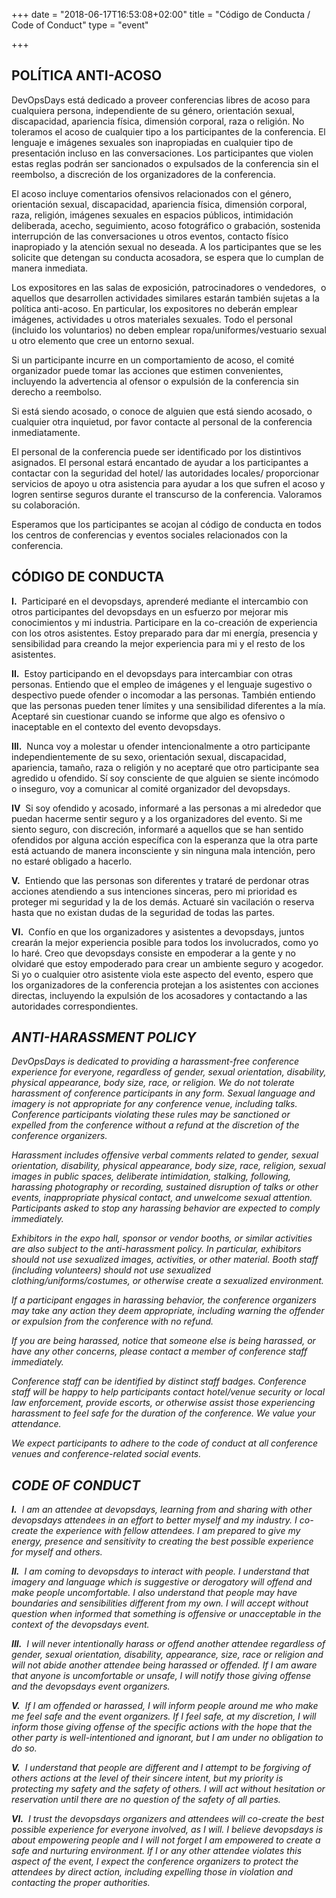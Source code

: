 +++
date = "2018-06-17T16:53:08+02:00"
title = "Código de Conducta / Code of Conduct"
type = "event"

+++
<br>

## POLÍTICA ANTI-ACOSO

DevOpsDays está dedicado a proveer conferencias libres de acoso para cualquiera persona, independiente de su género, orientación sexual, discapacidad, apariencia física, dimensión corporal, raza o religión. No toleramos el acoso de cualquier tipo a los participantes de la conferencia. El lenguaje e imágenes sexuales son inapropiadas en cualquier tipo de presentación incluso en las conversaciones. Los participantes que violen estas reglas podrán ser sancionados o expulsados de la conferencia sin el reembolso, a discreción de los organizadores de la conferencia.

El acoso incluye comentarios ofensivos relacionados con el género, orientación sexual, discapacidad, apariencia física, dimensión corporal, raza, religión, imágenes sexuales en espacios públicos, intimidación deliberada, acecho, seguimiento, acoso fotográfico o grabación, sostenida interrupción de las conversaciones u otros eventos, contacto físico inapropiado y la atención sexual no deseada. A los participantes que se les solicite que detengan su conducta acosadora, se espera que lo cumplan de manera inmediata. 

Los expositores en las salas de exposición, patrocinadores o vendedores,  o aquellos que desarrollen actividades similares estarán también sujetas a la política anti-acoso. En particular, los expositores no deberán emplear imágenes, actividades u otros materiales sexuales. Todo el personal (incluido los voluntarios) no deben emplear ropa/uniformes/vestuario sexual u otro elemento que cree un entorno sexual.

Si un participante incurre en un comportamiento de acoso, el comité organizador puede tomar las acciones que estimen convenientes, incluyendo la advertencia al ofensor o expulsión de la conferencia sin derecho a reembolso.

Si está siendo acosado, o conoce de alguien que está siendo acosado, o cualquier otra inquietud, por favor contacte al personal de la conferencia inmediatamente.

El personal de la conferencia puede ser identificado por los distintivos asignados. El personal estará encantado de ayudar a los participantes a contactar con la seguridad del hotel/ las autoridades locales/ proporcionar servicios de apoyo u otra asistencia para ayudar a los que sufren el acoso y logren sentirse seguros durante el transcurso de la conferencia. Valoramos su colaboración.

Esperamos que los participantes se acojan al código de conducta en todos los centros de conferencias y eventos sociales relacionados con la conferencia.

## CÓDIGO DE CONDUCTA

<strong>I.</strong> &nbsp;Participaré en el devopsdays, aprenderé mediante el intercambio con otros participantes del devopsdays en un esfuerzo por mejorar mis conocimientos y mi industria. Participare en la co-creación de experiencia con los otros asistentes. Estoy preparado para dar mi energía, presencia y sensibilidad para creando la mejor experiencia para mi y el resto de los asistentes.

<strong>II.</strong> &nbsp;Estoy participando en el devopsdays para intercambiar con otras personas. Entiendo que el empleo de imágenes y el lenguaje sugestivo o despectivo puede ofender o incomodar a las personas. También entiendo que las personas pueden tener límites y una sensibilidad diferentes a la mía. Aceptaré sin cuestionar cuando se informe que algo es ofensivo o inaceptable en el contexto del evento devopsdays.

<strong>III.</strong> &nbsp;Nunca voy a molestar u ofender intencionalmente a otro participante independientemente de su sexo, orientación sexual, discapacidad, apariencia, tamaño, raza o religión y no aceptaré que otro participante sea agredido u ofendido. Sí soy consciente de que alguien se siente incómodo o inseguro, voy a comunicar al comité organizador del devopsdays.

<strong>IV</strong> &nbsp;Si soy ofendido y acosado, informaré a las personas a mi alrededor que puedan hacerme sentir seguro y a los organizadores del evento. Si me siento seguro, con discreción, informaré a aquellos que se han sentido ofendidos por alguna acción específica con la esperanza que la otra parte está actuando de manera inconsciente y sin ninguna mala intención, pero no estaré obligado a hacerlo.

<strong>V.</strong> &nbsp;Entiendo que las personas son diferentes y trataré de perdonar otras acciones atendiendo a sus intenciones sinceras, pero mi prioridad es proteger mi seguridad y la de los demás. Actuaré sin vacilación o reserva hasta que no existan dudas de la seguridad de todas las partes.

<strong>VI.</strong> &nbsp;Confío en que los organizadores y asistentes a devopsdays, juntos crearán la mejor experiencia posible para todos los involucrados, como yo lo haré. Creo que devopsdays consiste en empoderar a la gente y no olvidaré que estoy empoderado para crear un ambiente seguro y acogedor. Si yo o cualquier otro asistente viola este aspecto del evento, espero que los organizadores de la conferencia protejan a los asistentes con acciones directas, incluyendo la expulsión de los acosadores y contactando a las autoridades correspondientes.

## <i> ANTI-HARASSMENT POLICY</i>

<i>DevOpsDays is dedicated to providing a harassment-free conference experience for everyone, regardless of gender, sexual orientation, disability, physical appearance, body size, race, or religion. We do not tolerate harassment of conference participants in any form. Sexual language and imagery is not appropriate for any conference venue, including talks. Conference participants violating these rules may be sanctioned or expelled from the conference without a refund at the discretion of the conference organizers.

Harassment includes offensive verbal comments related to gender, sexual orientation, disability, physical appearance, body size, race, religion, sexual images in public spaces, deliberate intimidation, stalking, following, harassing photography or recording, sustained disruption of talks or other events, inappropriate physical contact, and unwelcome sexual attention. Participants asked to stop any harassing behavior are expected to comply immediately.

Exhibitors in the expo hall, sponsor or vendor booths, or similar activities are also subject to the anti-harassment policy. In particular, exhibitors should not use sexualized images, activities, or other material. Booth staff (including volunteers) should not use sexualized clothing/uniforms/costumes, or otherwise create a sexualized environment.

If a participant engages in harassing behavior, the conference organizers may take any action they deem appropriate, including warning the offender or expulsion from the conference with no refund.

If you are being harassed, notice that someone else is being harassed, or have any other concerns, please contact a member of conference staff immediately.

Conference staff can be identified by distinct staff badges. Conference staff will be happy to help participants contact hotel/venue security or local law enforcement, provide escorts, or otherwise assist those experiencing harassment to feel safe for the duration of the conference. We value your attendance.

We expect participants to adhere to the code of conduct at all conference venues and conference-related social events.</i>

## <i>CODE OF CONDUCT</i>

<i><strong>I.</strong> &nbsp;I am an attendee at devopsdays, learning from and sharing with other devopsdays attendees in an effort to better myself and my industry. I co-create the experience with fellow attendees. I am prepared to give my energy, presence and sensitivity to creating the best possible experience for myself and others.

<strong>II.</strong> &nbsp;I am coming to devopsdays to interact with people. I understand that imagery and language which is suggestive or derogatory will offend and make people uncomfortable. I also understand that people may have boundaries and sensibilities different from my own. I will accept without question when informed that something is offensive or unacceptable in the context of the devopsdays event.

<strong>III.</strong> &nbsp;I will never intentionally harass or offend another attendee regardless of gender, sexual orientation, disability, appearance, size, race or religion and will not abide another attendee being harassed or offended. If I am aware that anyone is uncomfortable or unsafe, I will notify those giving offense and the devopsdays event organizers.

<strong>V.</strong> &nbsp;If I am offended or harassed, I will inform people around me who make me feel safe and the event organizers. If I feel safe, at my discretion, I will inform those giving offense of the specific actions with the hope that the other party is well-intentioned and ignorant, but I am under no obligation to do so.

<strong>V.</strong> &nbsp;I understand that people are different and I attempt to be forgiving of others actions at the level of their sincere intent, but my priority is protecting my safety and the safety of others. I will act without hesitation or reservation until there are no question of the safety of all parties.

<strong>VI.</strong> &nbsp;I trust the devopsdays organizers and attendees will co-create the best possible experience for everyone involved, as I will. I believe devopsdays is about empowering people and I will not forget I am empowered to create a safe and nurturing environment. If I or any other attendee violates this aspect of the event, I expect the conference organizers to protect the attendees by direct action, including expelling those in violation and contacting the proper authorities.</i>
